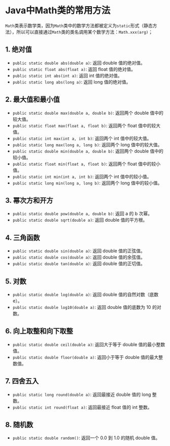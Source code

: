 # Java中Math类的常用方法

`Math`类表示数学类，因为`Math`类中的数学方法都被定义为`static`形式（静态方法），所以可以直接通过`Math`类的类名调用某个数学方法：`Math.xxx(arg)`；

## 1. 绝对值

- `public static double abs(double a)`: 返回 double 值的绝对值。
- `public static float abs(float a)`: 返回 float 值的绝对值。
- `public static int abs(int a)`: 返回 int 值的绝对值。
- `public static long abs(long a)`: 返回 long 值的绝对值。

## 2. 最大值和最小值

- `public static double max(double a, double b)`: 返回两个 double 值中的较大值。
- `public static float max(float a, float b)`: 返回两个 float 值中的较大值。
- `public static int max(int a, int b)`: 返回两个 int 值中的较大值。
- `public static long max(long a, long b)`: 返回两个 long 值中的较大值。
- `public static double min(double a, double b)`: 返回两个 double 值中的较小值。
- `public static float min(float a, float b)`: 返回两个 float 值中的较小值。
- `public static int min(int a, int b)`: 返回两个 int 值中的较小值。
- `public static long min(long a, long b)`: 返回两个 long 值中的较小值。

## 3. 幂次方和开方

- `public static double pow(double a, double b)`: 返回 a 的 b 次幂。
- `public static double sqrt(double a)`: 返回 double 值的平方根。

## 4. 三角函数

- `public static double sin(double a)`: 返回 double 值的正弦值。
- `public static double cos(double a)`: 返回 double 值的余弦值。
- `public static double tan(double a)`: 返回 double 值的正切值。

## 5. 对数

- `public static double log(double a)`: 返回 double 值的自然对数（底数 e）。
- `public static double log10(double a)`: 返回 double 值的底数为 10 的对数。

## 6. 向上取整和向下取整

- `public static double ceil(double a)`: 返回大于等于 double 值的最小整数值。
- `public static double floor(double a)`: 返回小于等于 double 值的最大整数值。

## 7. 四舍五入

- `public static long round(double a)`: 返回最接近 double 值的 long 整数。
- `public static int round(float a)`: 返回最接近 float 值的 int 整数。

## 8. 随机数

- `public static double random()`: 返回一个 0.0 到 1.0 的随机 double 值。

